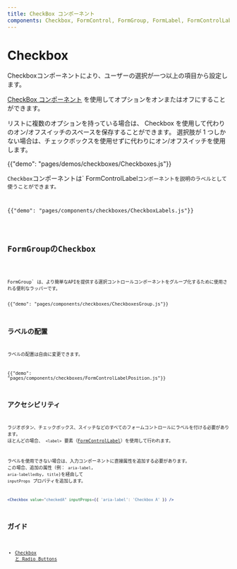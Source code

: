 ```yaml
---
title: CheckBox コンポーネント
components: Checkbox, FormControl, FormGroup, FormLabel, FormControlLabel
---
```


# Checkbox

<p class="description">Checkboxコンポーネントにより、ユーザーの選択が一つ以上の項目から設定します。</p>

[CheckBox コンポーネント](https://material.io/design/components/selection-controls.html#checkboxes) を使用してオプションをオンまたはオフにすることができます。

リストに複数のオプションを持っている場合は、 Checkbox を使用して代わりのオン/オフスイッチのスペースを保存することができます。 選択肢が 1 つしかない場合は、チェックボックスを使用せずに代わりにオン/オフスイッチを使用します。

{{"demo": "pages/demos/checkboxes/Checkboxes.js"}}

`Checkbox`コンポーネントは` FormControlLabel<code>コンポーネントを説明のラベルとして使うことができます。</p>

<p>{{"demo": "pages/components/checkboxes/CheckboxLabels.js"}}</p>

<h2>FormGroupのCheckbox</h2>

<p><code>FormGroup` は、より簡単なAPIを提供する選択コントロールコンポーネントをグループ化するために使用される便利なラッパーです。

{{"demo": "pages/components/checkboxes/CheckboxesGroup.js"}}

## ラベルの配置

ラベルの配置は自由に変更できます。

{{"demo": "pages/components/checkboxes/FormControlLabelPosition.js"}}

## アクセシビリティ

ラジオボタン、チェックボックス、スイッチなどのすべてのフォームコントロールにラベルを付ける必要があります。 ほとんどの場合、 `<label>` 要素（[FormControlLabel](/api/form-control-label/)）を使用して行われます。

ラベルを使用できない場合は、入力コンポーネントに直接属性を追加する必要があります。 この場合、追加の属性（例： `aria-label`, `aria-labelledby`, `title`)を経由して `inputProps` プロパティを追加します。

```jsx
<Checkbox value="checkedA" inputProps={{ 'aria-label': 'Checkbox A' }} />
```

## ガイド

- [Checkbox と Radio Buttons](https://www.nngroup.com/articles/checkboxes-vs-radio-buttons/)
